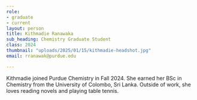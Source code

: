 ```yaml
---
role:
- graduate
- current
layout: person
title: Kithmadie Ranawaka
sub_heading: Chemistry Graduate Student
class: 2024
thumbnail: "uploads/2025/01/15/kithmadie-headshot.jpg"
email: rranawak@purdue.edu

---
```

Kithmadie joined Purdue Chemistry in Fall 2024. She earned her BSc in Chemistry from the University of Colombo, Sri Lanka. Outside of work, she loves reading novels and playing table tennis.
